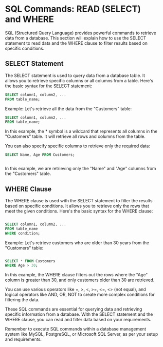 # SQL Commands: READ (SELECT) and WHERE

SQL (Structured Query Language) provides powerful commands to retrieve data from a database. This section will explain how to use the SELECT statement to read data and the WHERE clause to filter results based on specific conditions.

## SELECT Statement

The SELECT statement is used to query data from a database table. It allows you to retrieve specific columns or all columns from a table. Here's the basic syntax for the SELECT statement:

```sql
SELECT column1, column2, ...
FROM table_name;


```

Example:
Let's retrieve all the data from the "Customers" table:

```sql
SELECT column1, column2, ...
FROM table_name;


```

In this example, the * symbol is a wildcard that represents all columns in the "Customers" table. It will retrieve all rows and columns from the table.

You can also specify specific columns to retrieve only the required data:

```sql
SELECT Name, Age FROM Customers;



```
In this example, we are retrieving only the "Name" and "Age" columns from the "Customers" table.

## WHERE Clause
The WHERE clause is used with the SELECT statement to filter the results based on specific conditions. It allows you to retrieve only the rows that meet the given conditions. Here's the basic syntax for the WHERE clause:
```sql

SELECT column1, column2, ...
FROM table_name
WHERE condition;
```
Example:
Let's retrieve customers who are older than 30 years from the "Customers" table:

```sql

SELECT * FROM Customers
WHERE Age > 30;

```

In this example, the WHERE clause filters out the rows where the "Age" column is greater than 30, and only customers older than 30 are retrieved.

You can use various operators like =, >, <, >=, <=, <> (not equal), and logical operators like AND, OR, NOT to create more complex conditions for filtering the data.

These SQL commands are essential for querying data and retrieving specific information from a database. With the SELECT statement and the WHERE clause, you can read and filter data based on your requirements.

Remember to execute SQL commands within a database management system like MySQL, PostgreSQL, or Microsoft SQL Server, as per your setup and requirements.
